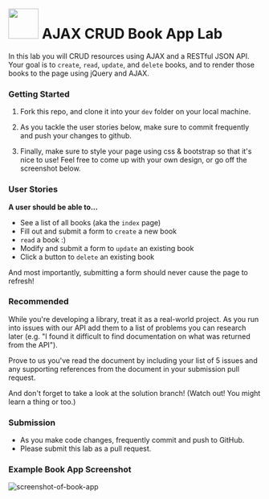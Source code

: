 # <img src="https://cloud.githubusercontent.com/assets/7833470/10899314/63829980-8188-11e5-8cdd-4ded5bcb6e36.png" height="60"> AJAX CRUD Book App Lab

In this lab you will CRUD resources using AJAX and a RESTful JSON API. Your goal is to `create`, `read`, `update`, and `delete` books, and to render those books to the page using jQuery and AJAX.

### Getting Started

1. Fork this repo, and clone it into your `dev` folder on your local machine.

2. As you tackle the user stories below, make sure to commit frequently and push your changes to github.

3. Finally, make sure to style your page using css & bootstrap so that it's nice to use! Feel free to come up with your own design, or go off the screenshot below.

### User Stories

**A user should be able to...**

* See a list of all books (aka the `index` page)
* Fill out and submit a form to `create` a new book
* `read` a book :)
* Modify and submit a form to `update` an existing book
* Click a button to `delete` an existing book

And most importantly, submitting a form should never cause the page to refresh!

### Recommended

While you're developing a library, treat it as a real-world project. As you run into issues with our API add them to a list of problems you can research later (e.g. "I found it difficult to find documentation on what was returned from the API").

Prove to us you've read the document by including your list of 5 issues and any supporting references from the document in your submission pull request.

And don't forget to take a look at the solution branch! (Watch out! You might learn a thing or too.)

### Submission

* As you make code changes, frequently commit and push to GitHub.
* Please submit this lab as a pull request.

### Example Book App Screenshot

![screenshot-of-book-app](https://cloud.githubusercontent.com/assets/7833470/10989235/997e6de8-83f9-11e5-9267-5e65839a01ab.png)
